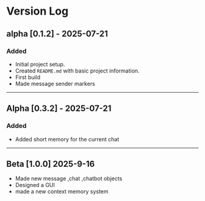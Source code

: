 # Version Log

## alpha [0.1.2] - 2025-07-21
### Added
- Initial project setup.
- Created `README.md` with basic project information.
- First build
- Made message sender markers
---
## Alpha [0.3.2] - 2025-07-21
### Added
- Added short memory for the current chat
---
## Beta [1.0.0] 2025-9-16
- Made new message ,chat ,chatbot objects
- Designed a GUI
- made a new context memory system

